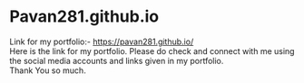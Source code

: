 # Pavan281.github.io
Link for my portfolio:- https://pavan281.github.io/  
Here is the link for my portfolio. Please do check and connect with me using the social media accounts and links given in my portfolio.  
Thank You so much.

